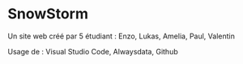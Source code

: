 # SnowStorm

Un site web créé par 5 étudiant : 
Enzo, Lukas, Amelia, Paul, Valentin

Usage de : Visual Studio Code, Alwaysdata, Github